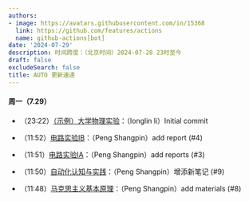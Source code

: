 ```yaml
---
authors:
- image: https://avatars.githubusercontent.com/in/15368
  link: https://github.com/features/actions
  name: github-actions[bot]
date: '2024-07-29'
description: 时间跨度：（北京时间）2024-07-28 23时至今
draft: false
excludeSearch: false
title: AUTO 更新速递
---
```


#### 周一（7.29）

- （23:22）[（示例）大学物理实验](https://github.com/HITSZ-OpenAuto/WRIT0001)：（longlin li）Initial commit

- （11:52）[电路实验IB](https://github.com/HITSZ-OpenAuto/EE1012B)：（Peng Shangpin）add report (#4)

- （11:51）[电路实验IA](https://github.com/HITSZ-OpenAuto/EE1012A)：（Peng Shangpin）add reports (#3)

- （11:50）[自动化认知与实践](https://github.com/HITSZ-OpenAuto/AUTO1001)：（Peng Shangpin）增添新笔记 (#9)

- （11:48）[马克思主义基本原理](https://github.com/HITSZ-OpenAuto/GEIP1011)：（Peng Shangpin）add materials (#8)

